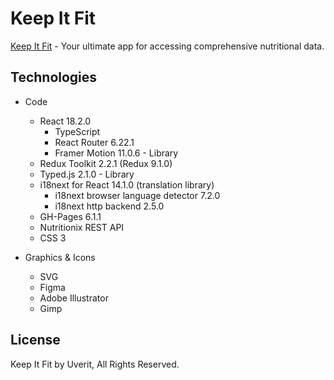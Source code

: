 # Keep It Fit

[Keep It Fit](https://newhorizonweb.github.io/keepitfit/) - Your ultimate app for accessing comprehensive nutritional data.

## Technologies

- Code
    - React 18.2.0
        - TypeScript
        - React Router 6.22.1
        - Framer Motion 11.0.6 - Library
    - Redux Toolkit 2.2.1 (Redux 9.1.0)
    - Typed.js 2.1.0 - Library
    - i18next for React 14.1.0 (translation library)
        - i18next browser language detector 7.2.0
        - i18next http backend 2.5.0
    - GH-Pages 6.1.1
    - Nutritionix REST API
    - CSS 3

- Graphics & Icons
    - SVG
    - Figma
    - Adobe Illustrator
    - Gimp

## License

Keep It Fit by Uverit, All Rights Reserved.